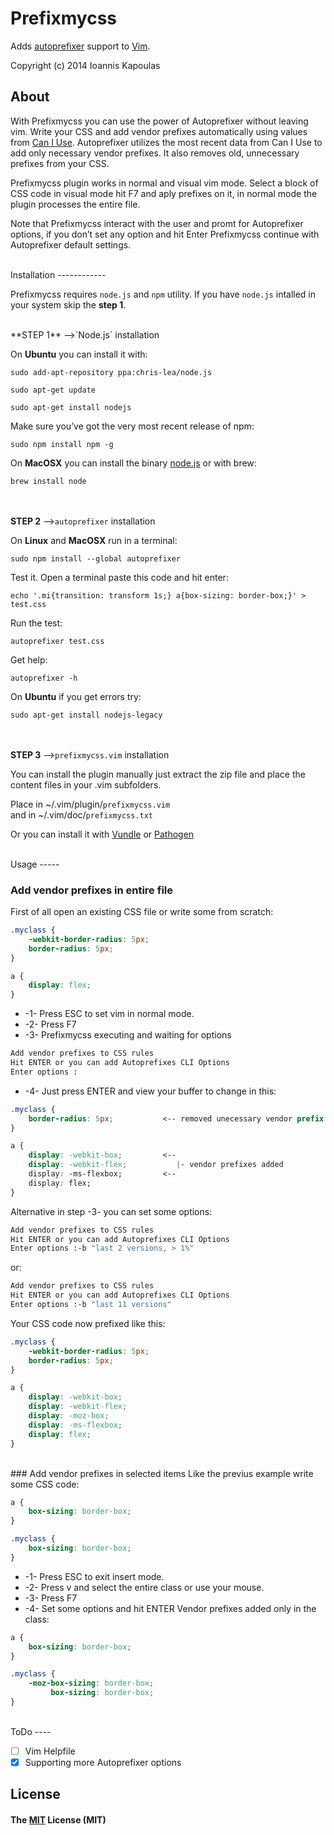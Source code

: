 # Prefixmycss

Adds [autoprefixer](https://github.com/ai/autoprefixer) support to [Vim](http://www.vim.org/).

Copyright (c) 2014 Ioannis Kapoulas

About
-----

With Prefixmycss you can use the power of Autoprefixer without leaving vim. Write your CSS and add vendor prefixes automatically using values from [Can I Use](http://caniuse.com/). Autoprefixer utilizes the most recent data from Can I Use to add only necessary vendor prefixes. It also removes old, unnecessary prefixes from your CSS.

Prefixmycss plugin works in normal and visual vim mode. Select a block of CSS code in visual mode hit F7 and aply prefixes on it, in normal mode the plugin processes the entire file.

Note that Prefixmycss interact with the user and promt for Autoprefixer options, if you don’t set any option and hit Enter Prefixmycss continue with Autoprefixer default settings.


</br>
Installation
------------

Prefixmycss requires `node.js` and `npm` utility. If you have `node.js` intalled in your system skip the **step 1**.

</br>
**STEP 1** -->`Node.js` installation

On **Ubuntu** you can install it with:

```
sudo add-apt-repository ppa:chris-lea/node.js
```
```
sudo apt-get update
```
```
sudo apt-get install nodejs
```
Make sure you’ve got the very most recent release of npm:

```
sudo npm install npm -g
```
On **MacOSX** you can install the binary [node.js](http://nodejs.org/dist/v0.10.30/node-v0.10.30.pkg) or with brew:

```
brew install node
```
</br></br>
**STEP 2** -->`autoprefixer` installation

On **Linux** and **MacOSX** run in a terminal:

```
sudo npm install --global autoprefixer
```
Test it. Open a terminal paste this code and hit enter:

```
echo '.mi{transition: transform 1s;} a{box-sizing: border-box;}' > test.css
```

Run the test:

```
autoprefixer test.css
```
Get help:

```
autoprefixer -h
```
On **Ubuntu** if you get errors try:

```
sudo apt-get install nodejs-legacy
```
</br></br>
**STEP 3** -->`prefixmycss.vim` installation

You can install the plugin manually just extract the zip file and place the content files in your .vim subfolders.


Place in ~/.vim/plugin/`prefixmycss.vim`</br>
and in ~/.vim/doc/`prefixmycss.txt`

 Or you can install it with [Vundle](http://github.com/gmarik/vundle) or [Pathogen](https://github.com/tpope/vim-pathogen)

</br>
Usage
-----

### Add vendor prefixes in entire file
First of all open an existing CSS file or write some from scratch:

```css
.myclass {
    -webkit-border-radius: 5px;
    border-radius: 5px;
}

a {
    display: flex;
}
```
* -1- Press ESC to set vim in normal mode.
* -2- Press F7
* -3- Prefixmycss executing and waiting for options

```bash
Add vendor prefixes to CSS rules
Hit ENTER or you can add Autoprefixes CLI Options
Enter options :
```
* -4- Just press ENTER and view your buffer to change in this:

```css
.myclass {
    border-radius: 5px;           <-- removed unecessary vendor prefix
}

a {
    display: -webkit-box;         <--
    display: -webkit-flex;           |- vendor prefixes added
    display: -ms-flexbox;         <--
    display: flex;
}
```
Alternative in step -3- you can set some options:

```bash
Add vendor prefixes to CSS rules
Hit ENTER or you can add Autoprefixes CLI Options
Enter options :-b "last 2 versions, > 1%" 
```
or:

```bash
Add vendor prefixes to CSS rules
Hit ENTER or you can add Autoprefixes CLI Options
Enter options :-b "last 11 versions"
```
Your CSS code now prefixed like this:

```css
.myclass {
    -webkit-border-radius: 5px;
    border-radius: 5px;
}

a {
    display: -webkit-box;
    display: -webkit-flex;
    display: -moz-box;
    display: -ms-flexbox;
    display: flex;
}
```
</br>
### Add vendor prefixes in selected items
Like the previus example write some CSS code:

```css
a {
    box-sizing: border-box;
}

.myclass {
    box-sizing: border-box;
}

```
* -1- Press ESC to exit insert mode.
* -2- Press v and select the entire class or use your mouse.
* -3- Press F7
* -4- Set some options and hit ENTER
Vendor prefixes added only in the class:

```css
a {
    box-sizing: border-box;
}

.myclass {
    -moz-box-sizing: border-box;
         box-sizing: border-box;
}

```
</br>
ToDo
----

- [ ] Vim Helpfile
- [x] Supporting more Autoprefixer options

License
-------

#### The [MIT](https://github.com/Ioannis-Kapoulas/prefixmycss/blob/master/LICENSE) License (MIT)
